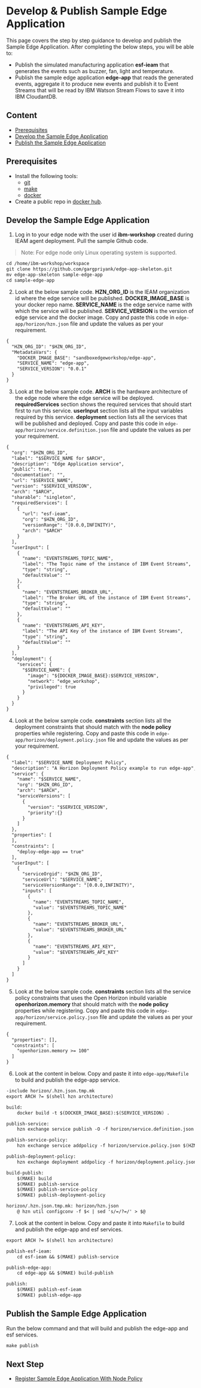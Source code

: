 # Develop & Publish Sample Edge Application

This page covers the step by step guidance to develop and publish the Sample Edge Application. After completing the below steps, you will be able to:
- Publish the simulated manufacturing application **esf-ieam** that generates the events such as buzzer, fan, light and temperature.
- Publish the sample edge application **edge-app** that reads the generated events, aggregate it to produce new events and publish it to Event
Streams that will be read by IBM Watson Stream Flows to save it into IBM CloudantDB.

## Content

- [Prerequisites](#prerequisites)
- [Develop the Sample Edge Application](#develop-the-sample-edge-application)
- [Publish the Sample Edge Application](#publish-the-sample-edge-application)

## Prerequisites

- Install the following tools:
    - [git](https://git-scm.com/book/en/v2/Getting-Started-Installing-Git)
    - [make](https://www.gnu.org/software/make/)
    - [docker](https://www.ibm.com/links?url=https%3A%2F%2Fdocs.docker.com%2Fget-docker%2F)
- Create a public repo in [docker hub](https://hub.docker.com/).

## Develop the Sample Edge Application

1) Log in to your edge node with the user id **ibm-workshop** created during IEAM agent deployment. Pull the sample Github code.

> Note: For edge node only Linux operating system is supported.

```markdown
cd /home/ibm-workshop/workspace
git clone https://github.com/gargpriyank/edge-app-skeleton.git
mv edge-app-skeleton sample-edge-app
cd sample-edge-app
```

2) Look at the below sample code. **HZN_ORG_ID** is the IEAM organization id where the edge service will be published. **DOCKER_IMAGE_BASE** is your
docker repo name. **SERVICE_NAME** is the edge service name with which the service will be published. **SERVICE_VERSION** is the version of edge
service and the docker image. Copy and paste this code in `edge-app/horizon/hzn.json` file and update the values as per your requirement.

```markdown
{
  "HZN_ORG_ID": "$HZN_ORG_ID",
  "MetadataVars": {
    "DOCKER_IMAGE_BASE": "sandboxedgeworkshop/edge-app",
    "SERVICE_NAME": "edge-app",
    "SERVICE_VERSION": "0.0.1"
  }
}
```

3) Look at the below sample code. **ARCH** is the hardware architecture of the edge node where the edge service will be deployed.
**requiredServices** section shows the required services that should start first to run this service. **userInput** section lists all the input
variables required by this service. **deployment** section lists all the services that will be published and deployed.
Copy and paste this code in `edge-app/horizon/service.definition.json` file and update the values as per your requirement.

```markdown
{
  "org": "$HZN_ORG_ID",
  "label": "$SERVICE_NAME for $ARCH",
  "description": "Edge Application service",
  "public": true,
  "documentation": "",
  "url": "$SERVICE_NAME",
  "version": "$SERVICE_VERSION",
  "arch": "$ARCH",
  "sharable": "singleton",
  "requiredServices": [
    {
      "url": "esf-ieam",
      "org": "$HZN_ORG_ID",
      "versionRange": "[0.0.0,INFINITY)",
      "arch": "$ARCH"
    }
  ],
  "userInput": [
    {
      "name": "EVENTSTREAMS_TOPIC_NAME",
      "label": "The Topic name of the instance of IBM Event Streams",
      "type": "string",
      "defaultValue": ""
    },
    {
      "name": "EVENTSTREAMS_BROKER_URL",
      "label": "The Broker URL of the instance of IBM Event Streams",
      "type": "string",
      "defaultValue": ""
    },
    {
      "name": "EVENTSTREAMS_API_KEY",
      "label": "The API Key of the instance of IBM Event Streams",
      "type": "string",
      "defaultValue": ""
    }
  ],
  "deployment": {
    "services": {
      "$SERVICE_NAME": {
        "image": "${DOCKER_IMAGE_BASE}:$SERVICE_VERSION",
        "network": "edge_workshop",
        "privileged": true
      }
    }
  }
}
```

4) Look at the below sample code. **constraints** section lists all the deployment constraints that should match with the **node policy** properties
while registering. Copy and paste this code in `edge-app/horizon/deployment.policy.json` file and update the values as per your requirement.

```markdown
{
  "label": "$SERVICE_NAME Deployment Policy",
  "description": "A Horizon Deployment Policy example to run edge-app",
  "service": {
    "name": "$SERVICE_NAME",
    "org": "$HZN_ORG_ID",
    "arch": "$ARCH",
    "serviceVersions": [
      {
        "version": "$SERVICE_VERSION",
        "priority":{}
      }
    ]
  },
  "properties": [
  ],
  "constraints": [
    "deploy-edge-app == true"
  ],
  "userInput": [
    {
      "serviceOrgid": "$HZN_ORG_ID",
      "serviceUrl": "$SERVICE_NAME",
      "serviceVersionRange": "[0.0.0,INFINITY)",
      "inputs": [
        {
          "name": "EVENTSTREAMS_TOPIC_NAME",
          "value": "$EVENTSTREAMS_TOPIC_NAME"
        },
        {
          "name": "EVENTSTREAMS_BROKER_URL",
          "value": "$EVENTSTREAMS_BROKER_URL"
        },
        {
          "name": "EVENTSTREAMS_API_KEY",
          "value": "$EVENTSTREAMS_API_KEY"
        }
      ]
    }
  ]
}
```

5) Look at the below sample code. **constraints** section lists all the service policy constraints that uses the Open Horizon inbuild variable 
**openhorizon.memory** that should match with the **node policy** properties while registering. Copy and paste this code in
`edge-app/horizon/service.policy.json` file and update the values as per your requirement.

```markdown
{
  "properties": [],
  "constraints": [
    "openhorizon.memory >= 100"
  ]
}
```

6) Look at the content in below. Copy and paste it into `edge-app/Makefile` to build and publish the edge-app service.

```markdown
-include horizon/.hzn.json.tmp.mk
export ARCH ?= $(shell hzn architecture)

build:
	docker build -t $(DOCKER_IMAGE_BASE):$(SERVICE_VERSION) .

publish-service:
	hzn exchange service publish -O -f horizon/service.definition.json

publish-service-policy:
	hzn exchange service addpolicy -f horizon/service.policy.json $(HZN_ORG_ID)/$(SERVICE_NAME)_$(SERVICE_VERSION)_$(ARCH)

publish-deployment-policy:
	hzn exchange deployment addpolicy -f horizon/deployment.policy.json $(HZN_ORG_ID)/policy-$(SERVICE_NAME)_$(SERVICE_VERSION)_$(ARCH)

build-publish:
	$(MAKE) build
	$(MAKE) publish-service
	$(MAKE) publish-service-policy
	$(MAKE) publish-deployment-policy

horizon/.hzn.json.tmp.mk: horizon/hzn.json
	@ hzn util configconv -f $< | sed 's/=/?=/' > $@
```

7) Look at the content in below. Copy and paste it into `Makefile` to build and publish the edge-app and esf services.

```markdown
export ARCH ?= $(shell hzn architecture)

publish-esf-ieam:
	cd esf-ieam && $(MAKE) publish-service

publish-edge-app:
	cd edge-app && $(MAKE) build-publish

publish:
	$(MAKE) publish-esf-ieam
	$(MAKE) publish-edge-app
```

## Publish the Sample Edge Application

Run the below command and that will build and publish the edge-app and esf services.

```markdown
make publish
```

## Next Step

- [Register Sample Edge Application With Node Policy](sample-edge-app-register.md)